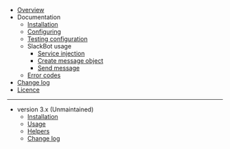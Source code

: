 * [Overview](/)
* Documentation
    * [Installation](4x/installation.md)
    * [Configuring](4x/configuring.md)
    * [Testing configuration](4x/testing.md)
    * SlackBot usage
        * [Service injection](4x/usage-injection.md)
        * [Create message object](4x/usage-dto-message.md)
        * [Send message](4x/usage-send.md)
    * [Error codes](4x/error-codes.md)
* [Change log](4x/changelog.md)
* [Licence](licence.md)

---

* version 3.x (Unmaintained)
    * [Installation](3x/installation.md)
    * [Usage](3x/usage.md)
    * [Helpers](3x/helpers.md)
    * [Change log](3x/changelog.md)
